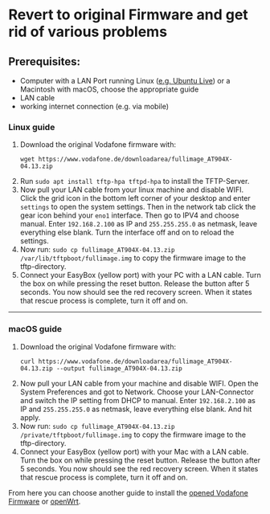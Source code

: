 # Revert to original Firmware and get rid of various problems

## Prerequisites:
- Computer with a LAN Port running Linux ([e.g. Ubuntu Live](https://tutorials.ubuntu.com/tutorial/try-ubuntu-before-you-install#0)) or a Macintosh with macOS, choose the appropriate guide
- LAN cable
- working internet connection (e.g. via mobile)

### Linux guide

1. Download the original Vodafone firmware with: 
    ```
    wget https://www.vodafone.de/downloadarea/fullimage_AT904X-04.13.zip
    ```
2. Run `sudo apt install tftp-hpa tftpd-hpa` to install the TFTP-Server.
3. Now pull your LAN cable from your linux machine and disable WIFI. Click the grid icon in the bottom left corner of your desktop and enter `settings` to open the system settings. Then in the network tab click the gear icon behind your `eno1` interface. Then go to IPV4 and choose manual. Enter `192.168.2.100` as IP and `255.255.255.0` as netmask, leave everything else blank. Turn the interface off and on to reload the settings.
4. Now run: `sudo cp fullimage_AT904X-04.13.zip /var/lib/tftpboot/fullimage.img` to copy the firmware image to the tftp-directory.
5. Connect your EasyBox (yellow port) with your PC with a LAN cable. Turn the box on while pressing the reset button. Release the button after 5 seconds. You now should see the red recovery screen. When it states that rescue process is complete, turn it off and on.

---

### macOS guide

1. Download the original Vodafone firmware with: 
    ```
    curl https://www.vodafone.de/downloadarea/fullimage_AT904X-04.13.zip --output fullimage_AT904X-04.13.zip
    ```
2. Now pull your LAN cable from your machine and disable WIFI. Open the System Preferences and got to Network. Choose your LAN-Connector and switch the IP setting from DHCP to manual. Enter `192.168.2.100` as IP and `255.255.255.0` as netmask, leave everything else blank. And hit apply.
3. Now run: `sudo cp fullimage_AT904X-04.13.zip /private/tftpboot/fullimage.img` to copy the firmware image to the tftp-directory.
4. Connect your EasyBox (yellow port) with your Mac with a LAN cable. Turn the box on while pressing the reset button. Release the button after 5 seconds. You now should see the red recovery screen. When it states that rescue process is complete, turn it off and on.

From here you can choose another guide to install the [opened Vodafone Firmware](https://github.com/majuss/easybox904/blob/master/guides/simple.md) or [openWrt](https://github.com/majuss/easybox904/blob/master/guides/openwrt.md).
